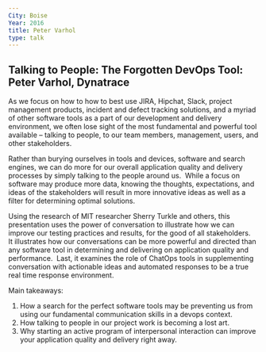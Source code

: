 ```yaml
---
City: Boise
Year: 2016
title: Peter Varhol
type: talk
---
```


## Talking to People: The Forgotten DevOps Tool: Peter Varhol, Dynatrace
As we focus on how to how to best use JIRA, Hipchat, Slack, project management products, incident and defect tracking solutions, and a myriad of other software tools as a part of our development and delivery environment, we often lose sight of the most fundamental and powerful tool available – talking to people, to our team members, management, users, and other stakeholders.

Rather than burying ourselves in tools and devices, software and search engines, we can do more for our overall application quality and delivery processes by simply talking to the people around us.  While a focus on software may produce more data, knowing the thoughts, expectations, and ideas of the stakeholders will result in more innovative ideas as well as a filter for determining optimal solutions.

Using the research of MIT researcher Sherry Turkle and others, this presentation uses the power of conversation to illustrate how we can improve our testing practices and results, for the good of all stakeholders.  It illustrates how our conversations can be more powerful and directed than any software tool in determining and delivering on application quality and performance.  Last, it examines the role of ChatOps tools in supplementing conversation with actionable ideas and automated responses to be a true real time response environment.

Main takeaways:

1.	How a search for the perfect software tools may be preventing us from using our fundamental communication skills in a devops context.
2.	How talking to people in our project work is becoming a lost art.
3.	Why starting an active program of interpersonal interaction can improve your application quality and delivery right away.
